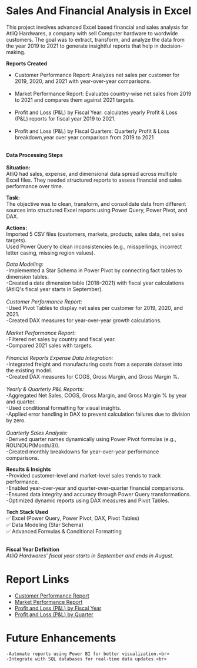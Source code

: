# Sales And Financial Analysis in Excel

This project involves advanced Excel based financial and sales analysis for AtliQ Hardwares, a company with sell Computer hardware to wordwide customers. The goal was to extract, transform, and analyze the data from the year 2019 to 2021 to generate insightful reports that help in decision-making.

<b>Reports Created</b>
+ Customer Performance Report: Analyzes net sales per customer for 2019, 2020, and 2021 with year-over-year comparisons.<br><br>
+ Market Performance Report: Evaluates country-wise net sales from 2019 to 2021 and compares them against 2021 targets.<br><br>
+ Profit and Loss (P&L) by Fiscal Year: calculates yearly Profit & Loss (P&L) reports for fiscal year 2019 to 2021.<br><br>
+ Profit and Loss (P&L) by Fiscal Quarters: Quarterly Profit & Loss breakdown,year over year comparison from 2019 to 2021<br><br>


<b>Data Processing Steps</b> <br><br>
<b>Situation:</b><br>
AtliQ had sales, expense, and dimensional data spread across multiple Excel files. They needed structured reports to assess financial and sales performance over time.

<b>Task:</b><br>
The objective was to clean, transform, and consolidate data from different sources into structured Excel reports using Power Query, Power Pivot, and DAX.

<b>Actions:</b><br>
   Imported 5 CSV files (customers, markets, products, sales data, net sales targets).  
   Used Power Query to clean inconsistencies (e.g., misspellings, incorrect letter casing, missing region values).
  
<i>Data Modeling:</i><br>
   -Implemented a Star Schema in Power Pivot by connecting fact tables to dimension tables.<br>
   -Created a date dimension table (2018–2021) with fiscal year calculations (AtliQ's fiscal year starts in September).<br><br>
<i>Customer Performance Report:</i><br>
   -Used Pivot Tables to display net sales per customer for 2019, 2020, and 2021.<br>
   -Created DAX measures for year-over-year growth calculations.<br><br>
<i>Market Performance Report:</i><br>
   -Filtered net sales by country and fiscal year.<br>
   -Compared 2021 sales with targets.<br><br>
<i>Financial Reports</i>
<i>Expense Data Integration:</i><br>
   -Integrated freight and manufacturing costs from a separate dataset into the existing model.<br>
   -Created DAX measures for COGS, Gross Margin, and Gross Margin %.<br><br>
<i>Yearly & Quarterly P&L Reports:</i><br>
   -Aggregated Net Sales, COGS, Gross Margin, and Gross Margin % by year and quarter. <br>
   -Used conditional formatting for visual insights.<br>
   -Applied error handling in DAX to prevent calculation failures due to division by zero.<br><br>
<i>Quarterly Sales Analysis:</i><br>
   -Derived quarter names dynamically using Power Pivot formulas (e.g., ROUNDUP(Month/3)).<br>
   -Created monthly breakdowns for year-over-year performance comparisons.</p>

<p><b>Results & Insights</b><br>
 -Provided customer-level and market-level sales trends to track performance.<br>
 -Enabled year-over-year and quarter-over-quarter financial comparisons.<br>
 -Ensured data integrity and accuracy through Power Query transformations.<br>
 -Optimized dynamic reports using DAX measures and Pivot Tables.</p>
<b>Tech Stack Used</b> <br>
✅ Excel (Power Query, Power Pivot, DAX, Pivot Tables)<br>
✅ Data Modeling (Star Schema)<br>
✅ Advanced Formulas & Conditional Formatting<br><br>


<b>Fiscal Year Definition</b><br>
<i>AtliQ Hardwares' fiscal year starts in September and ends in August.</i>

# Report Links
+ [Customer Performance Report](customers_net_sales_performance_report_excel.pdf)<br>
+ [Market Performance Report](market_performance_versus_target_report_sales_in_excel.pdf)<br>
+ [Profit and Loss (P&L) by Fiscal Year](P&L_by_month.pdf)<br>
+ [Profit and Loss (P&L) by Quarter](P&L_yearly.pdf)<br>
# Future Enhancements
    -Automate reports using Power BI for better visualization.<br>
    -Integrate with SQL databases for real-time data updates.<br>












